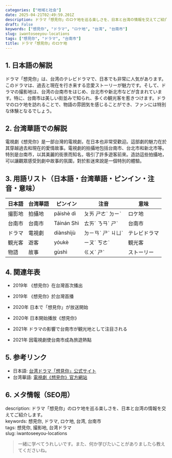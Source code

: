 ```yaml
---
categories: ["地域と社会"]
date: 2025-04-21T02:49:59.201Z
description: ドラマ「想見你」のロケ地を巡る楽しさを、日本と台湾の情報を交えてご紹介します。
draft: False
keywords: ["想見你", "ドラマ", "ロケ地", "台湾", "台南市"]
slug: iwantoseeyou-locations
tags: ["想見你", "ドラマ", "台南市"]
title: ドラマ「想見你」のロケ地
---
```




## 1. 日本語の解説  
ドラマ「想見你」は、台湾のテレビドラマで、日本でも非常に人気があります。このドラマは、過去と現在を行き来する恋愛ストーリーが魅力です。そして、ドラマの撮影地は、台湾の台南市をはじめ、台北市や新北市などが含まれています。特に、台南市は美しい街並みで知られ、多くの観光客を惹きつけます。ドラマのロケ地を訪れることで、物語の雰囲気を感じることができ、ファンには特別な体験となるでしょう。

## 2. 台湾華語での解説  
電視劇《想見你》是一部台灣的電視劇，在日本也非常受歡迎。這部劇的魅力在於其穿越過去和現在的愛情故事。電視劇的拍攝地包括台南市、台北市和新北市等。特別是台南市，以其美麗的街景而知名，吸引了許多遊客前來。造訪這些拍攝地，可以讓觀眾感受到劇中故事的氛圍，對於影迷來說是一個特別的體驗。

## 3. 用語リスト（日本語・台湾華語・ピンイン・注音・意味）  
| 日本語 | 台湾華語 | ピンイン | 注音 | 意味 |
|---|---|---|---|---|
| 撮影地 | 拍攝地 | pāishè dì | ㄆㄞ ㄕㄜˋ ㄉㄧˋ | ロケ地 |
| 台南市 | 台南市 | Táinán Shì | ㄊㄞˊ ㄋㄢˊ ㄕˋ | 台南市 |
| ドラマ | 電視劇 | diànshìjù | ㄉㄧㄢˋ ㄕˋ ㄐㄩˋ | テレビドラマ |
| 観光客 | 遊客 | yóukè | ㄧㄡˊ ㄎㄜˋ | 観光客 |
| 物語 | 故事 | gùshì | ㄍㄨˋ ㄕˋ | ストーリー |

## 4. 関連年表  
- 2019年 《想見你》在台灣首次播出  
- 2019年 《想見你》於台灣首播  

- 2020年 日本で「想見你」が放送開始  
- 2020年 日本開始播放《想見你》  

- 2021年 ドラマの影響で台南市が観光地として注目される  
- 2021年 因電視劇使台南市成為旅遊熱點  

## 5. 参考リンク  
- 日本語: [台湾ドラマ「想見你」公式サイト](https://program.krepublish.com/iwantoseeyou/)  
- 台湾華語: [電視劇《想見你》官方網站](https://program.krepublish.com/iwantoseeyou/)

## 6. メタ情報（SEO用）  
description: ドラマ「想見你」のロケ地を巡る楽しさを、日本と台湾の情報を交えてご紹介します。  
keywords: 想見你, ドラマ, ロケ地, 台湾, 台南市  
tags: 想見你, 撮影地, 台湾ドラマ  
slug: iwantoseeyou-locations

> 一緒に学べてうれしいです。また、何か学びたいことがありましたら教えてくださいね。